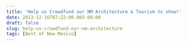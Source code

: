 ```yaml
---
title: 'Help us Crowdfund our NM Architecture & Tourism tv show!'
date: 2013-12-16T07:22:00.003-08:00
draft: false
slug: help-us-crowdfund-our-nm-architecture
tags: [Best of New Mexico]
---
```


